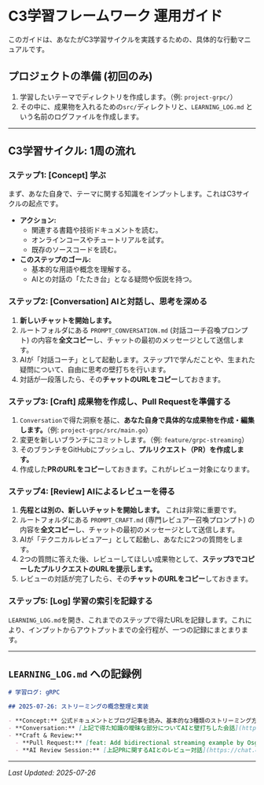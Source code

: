 # C3学習フレームワーク 運用ガイド

このガイドは、あなたがC3学習サイクルを実践するための、具体的な行動マニュアルです。

## プロジェクトの準備 (初回のみ)

1.  学習したいテーマでディレクトリを作成します。（例: `project-grpc/`）
2.  その中に、成果物を入れるための`src/`ディレクトリと、`LEARNING_LOG.md` という名前のログファイルを作成します。

---

## C3学習サイクル: 1周の流れ

### ステップ1: [Concept] 学ぶ

まず、あなた自身で、テーマに関する知識をインプットします。これはC3サイクルの起点です。

-   **アクション:**
    -   関連する書籍や技術ドキュメントを読む。
    -   オンラインコースやチュートリアルを試す。
    -   既存のソースコードを読む。
-   **このステップのゴール:**
    -   基本的な用語や概念を理解する。
    -   AIとの対話の「たたき台」となる疑問や仮説を持つ。

### ステップ2: [Conversation] AIと対話し、思考を深める

1.  **新しいチャットを開始します。**
2.  ルートフォルダにある `PROMPT_CONVERSATION.md` (対話コーチ召喚プロンプト) の内容を**全文コピー**し、チャットの最初のメッセージとして送信します。
3.  AIが「対話コーチ」として起動します。ステップ1で学んだことや、生まれた疑問について、自由に思考の壁打ちを行います。
4.  対話が一段落したら、その**チャットのURLをコピー**しておきます。

### ステップ3: [Craft] 成果物を作成し、Pull Requestを準備する

1.  `Conversation`で得た洞察を基に、**あなた自身で具体的な成果物を作成・編集します。**（例: `project-grpc/src/main.go`）
2.  変更を新しいブランチにコミットします。（例: `feature/grpc-streaming`）
3.  そのブランチをGitHubにプッシュし、**プルリクエスト（PR）を作成します。**
4.  作成した**PRのURLをコピー**しておきます。これがレビュー対象になります。

### ステップ4: [Review] AIによるレビューを得る

1.  **先程とは別の、新しいチャットを開始します。** これは非常に重要です。
2.  ルートフォルダにある `PROMPT_CRAFT.md` (専門レビュアー召喚プロンプト) の内容を**全文コピー**し、チャットの最初のメッセージとして送信します。
3.  AIが「テクニカルレビュアー」として起動し、あなたに2つの質問をします。
4.  2つの質問に答えた後、レビューしてほしい成果物として、**ステップ3でコピーしたプルリクエストのURLを提示します。**
5.  レビューの対話が完了したら、その**チャットのURLをコピー**しておきます。

### ステップ5: [Log] 学習の索引を記録する

`LEARNING_LOG.md`を開き、これまでのステップで得たURLを記録します。これにより、インプットからアウトプットまでの全行程が、一つの記録にまとまります。

---

## `LEARNING_LOG.md` への記録例

```markdown
# 学習ログ: gRPC

## 2025-07-26: ストリーミングの概念整理と実装

- **Concept:** 公式ドキュメントとブログ記事を読み、基本的な3種類のストリーミング方式を学習。
- **Conversation:** [上記で得た知識の曖昧な部分についてAIと壁打ちした会話](https://chat.example.com/c/12345)
- **Craft & Review:**
  - **Pull Request:** [feat: Add bidirectional streaming example by Osg-Junue](https://github.com/Osg-Junue/c3-learning-journey/pull/1)
  - **AI Review Session:** [上記PRに関するAIとのレビュー対話](https://chat.example.com/c/67890)
```
---
*Last Updated: 2025-07-26*